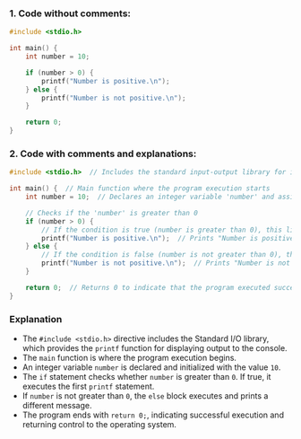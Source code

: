 ### **1. Code without comments:**
```c
#include <stdio.h>

int main() {
    int number = 10;

    if (number > 0) {
        printf("Number is positive.\n");
    } else {
        printf("Number is not positive.\n");
    }

    return 0;
}
```

### **2. Code with comments and explanations:**
```c
#include <stdio.h>  // Includes the standard input-output library for input-output functions

int main() {  // Main function where the program execution starts
    int number = 10;  // Declares an integer variable 'number' and assigns it the value 10

    // Checks if the 'number' is greater than 0
    if (number > 0) {
        // If the condition is true (number is greater than 0), this line is executed
        printf("Number is positive.\n");  // Prints "Number is positive." to the console
    } else {
        // If the condition is false (number is not greater than 0), this line is executed
        printf("Number is not positive.\n");  // Prints "Number is not positive." to the console
    }

    return 0;  // Returns 0 to indicate that the program executed successfully
}
```

### Explanation

- The `#include <stdio.h>` directive includes the Standard I/O library, which provides the `printf` function for displaying output to the console.
- The `main` function is where the program execution begins.
- An integer variable `number` is declared and initialized with the value `10`.
- The `if` statement checks whether `number` is greater than `0`. If true, it executes the first `printf` statement.
- If `number` is not greater than `0`, the `else` block executes and prints a different message.
- The program ends with `return 0;`, indicating successful execution and returning control to the operating system.
